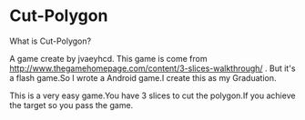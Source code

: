 Cut-Polygon
===========

What is Cut-Polygon?

A game create by jvaeyhcd.
This game is come from http://www.thegamehomepage.com/content/3-slices-walkthrough/ .
But it's a flash game.So I wrote a Android game.I create this as my Graduation.

This is a very easy game.You have 3 slices to cut the polygon.If you achieve the target so you pass the game.
